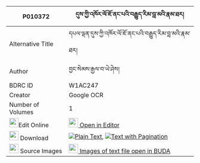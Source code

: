 |P010372|དུས་ཀྱི་འཁོར་ལོ་ཇོ་ནང་པའི་བརྒྱུད་རིམ་བླ་མའི་རྣམ་ཐར། 
| --- | --- 
|Alternative Title |དཔལ་ལྡན་དུས་ཀྱི་འཁོར་ལོ་ཇོ་ནང་པའི་བརྒྱུད་རིམ་བླ་མའི་རྣམ་ཐར།
|Author| བྱང་སེམས་རྒྱལ་བ་ཡེ་ཤེས།
|BDRC ID | W1AC247
|Creator | Google OCR
|Number of Volumes| 1
|<img width="25" src="https://img.icons8.com/color/25/000000/edit-property.png">Edit Online| [<img width="25" src="https://avatars.githubusercontent.com/u/45091458?s=200&v=4"> Open in Editor](http://editor.openpecha.org/P010372)
|<img width="25" src="https://img.icons8.com/fluent/48/000000/download-2.png"/>  Download | [![](https://img.icons8.com/color/20/000000/txt.png)Plain Text](https://github.com/Openpecha/P010372/releases/download/v2/du_kyi_khorlo_jo_nangpa_i_gyu__plain_P010372.zip), [![](https://img.icons8.com/color/20/000000/txt.png)Text with Pagination](https://github.com/Openpecha/P010372/releases/download/v2/du_kyi_khorlo_jo_nangpa_i_gyu__pages_P010372.zip)
|<img width="25" src="https://img.icons8.com/plasticine/100/000000/pictures-folder.png"/>  Source Images | [<img width="25" src="https://library.bdrc.io/icons/BUDA-small.svg"> Images of text file open in BUDA](https://library.bdrc.io/show/bdr:W1AC247)